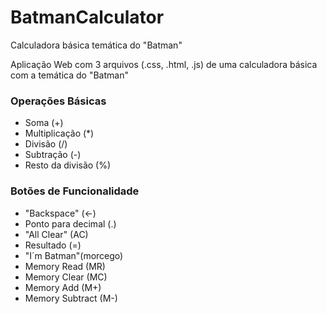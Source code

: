 # BatmanCalculator
Calculadora básica temática do "Batman"

Aplicação Web com 3 arquivos (.css, .html, .js) de uma calculadora básica com a temática do "Batman"

### Operações Básicas
- Soma (+)
- Multiplicação (*)
- Divisão (/)
- Subtração (-)
- Resto da divisão (%)

### Botões de Funcionalidade
- "Backspace" (<-)
- Ponto para decimal (.)
- "All Clear" (AC)
- Resultado (=)
- "I´m Batman"(morcego)
- Memory Read (MR)
- Memory Clear (MC)
- Memory Add (M+)
- Memory Subtract (M-)

